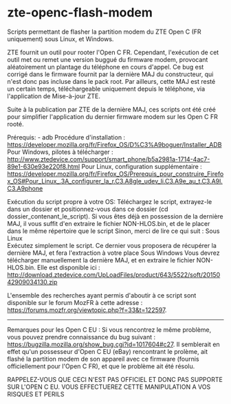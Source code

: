 # zte-openc-flash-modem
Scripts permettant de flasher la partition modem du ZTE Open C (FR uniquement) sous Linux, et Windows.

ZTE fournit un outil pour rooter l'Open C FR. Cependant, l'exécution de cet outil met ou remet une version buggué du firmware modem, provocant aléatoirement un plantage du téléphone en cours d'appel.
Ce bug est corrigé dans le firmware fournit par la dernière MAJ du constructeur, qui n'est donc pas incluse dans le pack root. Par ailleurs, cette MAJ est resté un certain temps, téléchargeable uniquement depuis le téléphone, via l'application de Mise-à-jour ZTE.

Suite à la publication par ZTE de la dernière MAJ, ces scripts ont été créé pour simplifier l'application du dernier firmware modem sur les Open C FR rooté.

Prérequis:
	- adb
		Procédure d'installation  : https://developer.mozilla.org/fr/Firefox_OS/D%C3%A9boguer/Installer_ADB
		Pour Windows, pilotes à télécharger : http://www.ztedevice.com/support/smart_phone/b5a2981a-1714-4ac7-89e1-630e93e220f8.html
		Pour Linux, configuration supplémentaire : https://developer.mozilla.org/fr/Firefox_OS/Prerequis_pour_construire_Firefox_OS#Pour_Linux_.3A_configurer_la_r.C3.A8gle_udev_li.C3.A9e_au_t.C3.A9l.C3.A9phone

Exécution du script propre à votre OS:
	Téléchargez le script, extrayez-le dans un dossier et positionnez-vous dans ce dossier (cd dossier_contenant_le_script).
	Si vous êtes déjà en possession de la dernière MAJ, il vous suffit d'en extraire le fichier NON-HLOS.bin, et de le placer dans le même répertoire que le script
	Sinon, merci de lire ce qui suit :
	Sous Linux	
		Exécutez simplement le script. Ce dernier vous proposera de récupérer la dernière MAJ, et fera l'extraction à votre place
	Sous Windows
		Vous devrez télécharger manuellement la dernière MAJ, et en extraire le fichier NON-HLOS.bin. Elle est disponible ici : http://download.ztedevice.com/UpLoadFiles/product/643/5522/soft/2015042909034130.zip

L'ensemble des recherches ayant permis d'aboutir à ce script sont disponible sur le forum MozFR à cette adresse : https://forums.mozfr.org/viewtopic.php?f=33&t=122597.

-------------------------------------------------------

Remarques pour les Open C EU :
Si vous rencontrez le même problème, vous pouvez prendre connaissance du bug suivant : https://bugzilla.mozilla.org/show_bug.cgi?id=1017604#c27.
Il semblerait en effet qu'un possesseur d'Open C EU (eBay) rencontrant le prolème, ait flashé la partition modem de son appareil avec ce firmware (fournis officiellement pour l'Open C FR), et que le problème ait été résolu.

RAPPELEZ-VOUS QUE CECI N'EST PAS OFFICIEL ET DONC PAS SUPPORTE SUR L'OPEN C EU. VOUS EFFECTUEREZ CETTE MANIPULATION A VOS RISQUES ET PERILS